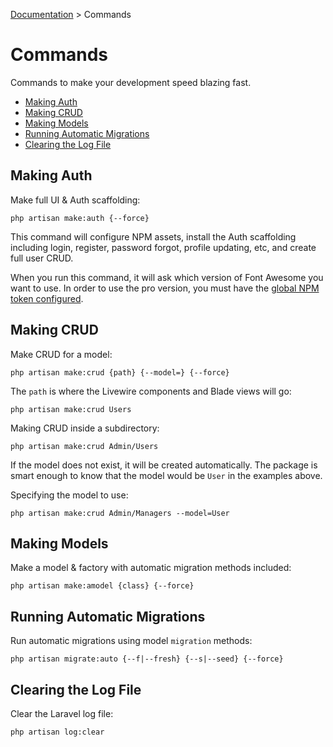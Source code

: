[Documentation](index.md) > Commands

# Commands

Commands to make your development speed blazing fast.

- [Making Auth](#making-auth)
- [Making CRUD](#making-crud)
- [Making Models](#making-models)
- [Running Automatic Migrations](#running-automatic-migrations)
- [Clearing the Log File](#clearing-the-log-file)

## Making Auth

Make full UI & Auth scaffolding:

```console
php artisan make:auth {--force}
```

This command will configure NPM assets, install the Auth scaffolding including login, register, password forgot, profile updating, etc, and create full user CRUD.

When you run this command, it will ask which version of Font Awesome you want to use. In order to use the pro version, you must have the [global NPM token configured](https://fontawesome.com/v5.15/how-to-use/on-the-web/setup/using-package-managers#installing-pro).

## Making CRUD

Make CRUD for a model:

```console
php artisan make:crud {path} {--model=} {--force}
```

The `path` is where the Livewire components and Blade views will go:

```console
php artisan make:crud Users
```

Making CRUD inside a subdirectory:

```console
php artisan make:crud Admin/Users
```

If the model does not exist, it will be created automatically. The package is smart enough to know that the model would be `User` in the examples above.

Specifying the model to use:

```console
php artisan make:crud Admin/Managers --model=User
```

## Making Models

Make a model & factory with automatic migration methods included:

```console
php artisan make:amodel {class} {--force}
```

## Running Automatic Migrations

Run automatic migrations using model `migration` methods:

```console
php artisan migrate:auto {--f|--fresh} {--s|--seed} {--force}
```

## Clearing the Log File

Clear the Laravel log file:

```console
php artisan log:clear
```
